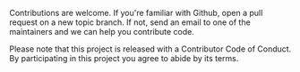 
Contributions are welcome. If you're familiar with Github, open a pull request on a new topic branch. If not, send an email to one of the maintainers and we can help you contribute code.

Please note that this project is released with a Contributor Code of Conduct. By participating in this project you agree to abide by its terms.
